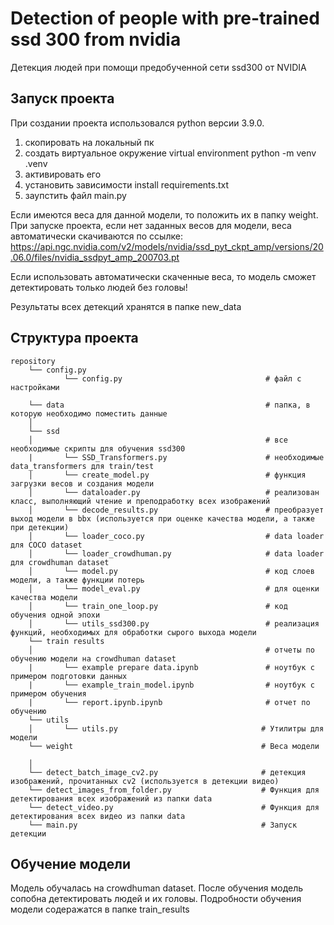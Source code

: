 # Detection of people with pre-trained ssd 300 from nvidia
Детекция людей при помощи предобученной сети ssd300 от NVIDIA
## Запуск проекта

При создании проекта использовался python версии 3.9.0.

1. скопировать на локальный пк
2. создать виртуальное окружение virtual environment python -m venv .venv
3. активировать его
4. установить зависимости install requirements.txt
5. заупстить файл main.py

Если имеются веса для данной модели, то положить их в папку weight.
При запуске проекта, если нет заданных весов для модели, веса автоматически скачиваются по ссылке:
   https://api.ngc.nvidia.com/v2/models/nvidia/ssd_pyt_ckpt_amp/versions/20.06.0/files/nvidia_ssdpyt_amp_200703.pt

Если использовать автоматически скаченные веса, то модель сможет детектировать только людей без головы!

Результаты всех детекций хранятся в папке new_data



## Структура проекта
```
repository
    └── config.py
            └── config.py                                # файл с настройками

    └── data                                             # папка, в которую необходимо поместить данные
    │
    └── ssd
    │                                                    # все необходимые скрипты для обучения ssd300
    |       └── SSD_Transformers.py                      # необходимые data_transformers для train/test
    │       └── create_model.py                          # функция загрузки весов и создания модели
    │       └── dataloader.py                            # реализован класс, выполняющий чтение и преподработку всех изображений
    │       └── decode_results.py                        # преобразует выход модели в bbx (используется при оценке качества модели, а также при детекции)
    │       └── loader_coco.py                           # data loader для COCO dataset
    │       └── loader_crowdhuman.py                     # data loader для crowdhuman dataset
    │       └── model.py                                 # код слоев модели, а также функции потерь
    │       └── model_eval.py                            # для оценки качества модели
    │       └── train_one_loop.py                        # код обучения одной эпохи
    │       └── utils_ssd300.py                          # реализация функций, необходимых для обработки сырого выхода модели
    └── train results
    │                                                    # отчеты по обучению модели на crowdhuman dataset
    |       └── example prepare data.ipynb               # ноутбук с примером подготовки данных
    |       └── example_train_model.ipynb                # ноутбук с примером обучения
    |       └── report.ipynb.ipynb                       # отчет по обучению
    └── utils
    │       └── utils.py                                # Утилитры для модели
    └── weight                                          # Веса модели

    │
    └── detect_batch_image_cv2.py                       # детекция изображений, прочитанных cv2 (используется в детекции видео)
    └── detect_images_from_folder.py                    # Функция для детектирования всех изображений из папки data
    └── detect_video.py                                 # Функция для детектирования всех видео из папки data
    └── main.py                                         # Запуск детекции
```
## Обучение модели
Модель обучалась на crowdhuman dataset. После обучения модель сопобна детектировать людей и их головы. Подробности обучения модели содеражатся в папке train_results
